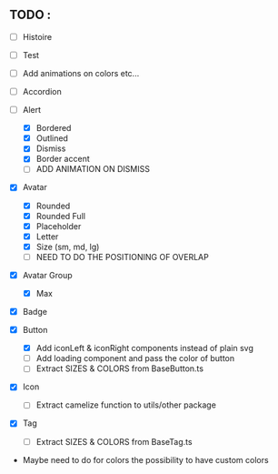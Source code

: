 ## TODO :

- [ ] Histoire
- [ ] Test
- [ ] Add animations on colors etc...

- [ ] Accordion
- [ ] Alert
    - [x] Bordered
    - [x] Outlined
    - [x] Dismiss
    - [x] Border accent
    - [ ] ADD ANIMATION ON DISMISS
- [x] Avatar
    - [x] Rounded
    - [x] Rounded Full
    - [x] Placeholder
    - [x] Letter
    - [x] Size (sm, md, lg)
    - [ ] NEED TO DO THE POSITIONING OF OVERLAP
- [x] Avatar Group
    - [x] Max
- [x] Badge
- [x] Button
    - [x] Add iconLeft & iconRight components instead of plain svg
    - [ ] Add loading component and pass the color of button
    - [ ] Extract SIZES & COLORS from BaseButton.ts
- [x] Icon
    - [ ] Extract camelize function to utils/other package
- [x] Tag

    - [ ] Extract SIZES & COLORS from BaseTag.ts

- Maybe need to do for colors the possibility to have custom colors
